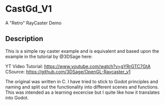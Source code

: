 # CastGd_V1
A "Retro" RayCaster Demo

## Description
This is a simple ray caster example and is equivalent and based upon the example in the tutorial by @3DSage here: 

YT Video Tutorial: https://www.youtube.com/watch?v=gYRrGTC7GtA
CSource: https://github.com/3DSage/OpenGL-Raycaster_v1

The original was written in C. I have tried to stick to Godot principles and naming and split out the functionality into different scenes and functions.
This was intended as a learning excercise but I quite like how it translates into Godot.
